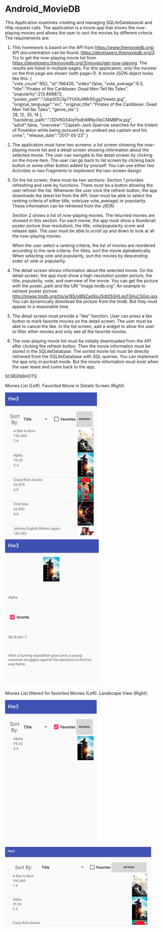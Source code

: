 # Android_MovieDB
This Application examines creating and managing SQLiteDatabasesb and Http request calls. 
The application is a movie app that shows the now-playing movies and allows the user to sort the movies by different criteria. 
The requirements are:

1. This homework is based on the API from https://www.themoviedb.org/.  API documentation can be found: https://developers.themoviedb.org/3 
    Try to get the now-playing movie list from https://developers.themoviedb.org/3/movies/get-now-playing. The results are listed in multiple pages. 
    For this applicatoin, only the moview on the first page are shown (with page=1). A movie JSON object looks like this:
    {  
   "vote_count":902,
   "id":166426,
   "video":false,
   "vote_average":6.5,
   "title":"Pirates of the Caribbean: Dead Men Tell No Tales",
   "popularity":213.468872,
   "poster_path":"\/xbpSDU3p7YUGlu9Mr6Egg2Vweto.jpg",
   "original_language":"en",
   "original_title":"Pirates of the Caribbean: Dead Men Tell No Tales",
   "genre_ids":[  
      28,
      12,
      35,
      14
   ],
   "backdrop_path":"\/3DVKG54lqYbdh8RNylXeCf4MBPw.jpg",
   "adult":false,
   "overview":"Captain Jack Sparrow searches for the trident of Poseidon while being pursued by an undead sea captain and his crew.",
   "release_date":"2017-05-23"
  }
  
 2. The application must have two screens: a list screen showing the now-playing movie list and a detail screen showing information 
    about the selected movie. The user can navigate to the detail screen by clicking on the movie item. The user can go back to 
    list screen by clicking back button or some other button added by yourself. You can use either two Activities or two Fragments to 
    implement the two-screen design.
  
  
3. On the list screen, there must be two sections:
   Section 1 provides refreshing and rank-by functions. There must be a button allowing the user refresh the list. 
   Whenever the user click the refresh button, the app downloads the latest list from the API. User must be able to select the ranking 
   criteria of either title, vote(use vote_average) or popularity. These information can be retrieved from the JSON. 

   Section 2 shows a list of now-playing movies. The returned movies are showed in this section. For each movie, 
   the app must show a thumbnail poster picture (low resolution), the title, vote/popularity score and release date. 
   The user must be able to scroll up and down to look at all the now-playing movies.

   When the user select a ranking criteria, the list of movies are reordered according to the rank criteria. For titles, 
   sort the movie alphabetically. When selecting vote and popularity, sort the movies by descending order of vote or popularity.
   
4. The detail screen shows information about the selected movie. On the detail screen, the app must show a high-resolution poster 
   picture, the title, popularity, vote, and overview of the movie. You can get the picture with the poster_path and 
   the URI “image.tmdb.org”. An example to retrieve poster picture: http://image.tmdb.org/t/p/w185/nBNZadXqJSdt05SHLqgT0HuC5Gm.jpg. 
   You can dynamically download the picture from the tmdb. But they must appear in a reasonable time.
   
 
5. The detail screen must provide a "like" function. User can press a like button to mark favorite movies on the detail screen. 
   The user must be able to cancel the like. In the list screen, add a widget to allow the user to filter other movies and only see all 
   the favorite movies.
   
6. The now-playing movie list must be initially downloaded from the API after clicking the refresh button. Then the movie information 
    must be stored in the SQLiteDatabase. The sorted movie list must be directly retrieved from the SQLiteDatabase with SQL queries. 
    You can implement the app only in portrait mode. But the movie information must exist when the user leave and come back to the app.



SCREENSHOTS:

Movies List (Left). Favorited Movie in Details Screen (Right).

![Image](https://github.com/wesh95/Android_MovieDB/blob/master/MovieDB_Screenshots/hw3_1.JPG)
![Image](https://github.com/wesh95/Android_MovieDB/blob/master/MovieDB_Screenshots/hw3_3.JPG)

Movies List filtered for favorited Movies (Left). Landscape View (Right).

![Image](https://github.com/wesh95/Android_MovieDB/blob/master/MovieDB_Screenshots/hw3_4.JPG)
![Image](https://github.com/wesh95/Android_MovieDB/blob/master/MovieDB_Screenshots/hw3_2.JPG)
